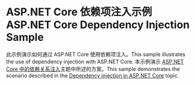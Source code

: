 # <a name="aspnet-core-dependency-injection-sample"></a><span data-ttu-id="6d404-101">ASP.NET Core 依赖项注入示例</span><span class="sxs-lookup"><span data-stu-id="6d404-101">ASP.NET Core Dependency Injection Sample</span></span>

<span data-ttu-id="6d404-102">此示例演示如何通过 ASP.NET Core 使用依赖项注入。</span><span class="sxs-lookup"><span data-stu-id="6d404-102">This sample illustrates the use of dependency injection with ASP.NET Core.</span></span> <span data-ttu-id="6d404-103">本示例演示 [ASP.NET Core 中的依赖关系注入](https://docs.microsoft.com/aspnet/core/fundamentals/dependency-injection)主题中所述的方案。</span><span class="sxs-lookup"><span data-stu-id="6d404-103">This sample demonstrates the scenario described in the [Dependency injection in ASP.NET Core](https://docs.microsoft.com/aspnet/core/fundamentals/dependency-injection) topic.</span></span>
